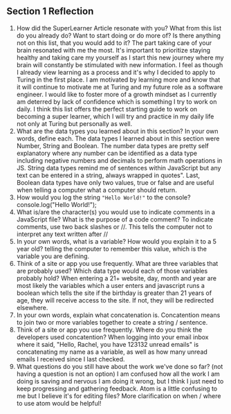 ## Section 1 Reflection

1. How did the SuperLearner Article resonate with you? What from this list do you already do? Want to start doing or do more of? Is there anything not on this list, that you would add to it?
The part taking care of your brain resonated with me the most. It's important to prioritize staying healthy and taking care my yourself as I start this new journey where my brain will constantly be stimulated with new information. I feel as though I already view learning as a process and it's why I decided to apply to Turing in the first place. I am motivated by learning more and know that it will continue to motivate me at Turing and my future role as a software engineer. I would like to foster more of a growth mindset as I currently am deterred by lack of confidence which is something I try to work on daily. I think this list offers the perfect starting guide to work on becoming a super learner, which I will try and practice in my daily life not only at Turing but personally as well.
2. What are the data types you learned about in this section? In your own words, define each.
The data types I learned about in this section were Number, String and Boolean. The number data types are pretty self explanatory where any number can be identified as a data type including negative numbers and decimals to perform math operations in JS. String data types remind me of sentences within JavaScript but any text can be entered in a string, always wrapped in quotes". Last, Boolean data types have only two values, true or false and are useful when telling a computer what a computer should return.
3. How would you log the string `"Hello World!"` to the console?
console.log("Hello World!");
4. What is/are the character(s) you would use to indicate comments in a JavaScript file? What is the purpose of a code comment?
To indicate comments, use two back slashes or //. This tells the computer not to interpret any text written after //
5. In your own words, what is a variable? How would you explain it to a 5 year old?
telling the computer to remember this value, which is the variable you are defining.
6. Think of a site or app you use frequently. What are three variables that are probably used? Which data type would each of those variables probably hold?
When entering a 21+ website, day, month and year are most likely the variables which a user enters and javascript runs a boolean which tells the site if the birthday is greater than 21 years of age, they will receive access to the site. If not, they will be redirected elsewhere.
7. In your own words, explain what concatenation is.
Concatention means to join two or more variables together to create a string / sentence.
8. Think of a site or app you use frequently. Where do you think the developers used concatention?
When logging into your email inbox where it said, "Hello, Rachel, you have 123132 unread emails" is concatenating my name as a variable, as well as how many unread emails I received since I last checked.
9. What questions do you still have about the work we've done so far? (not having a question is not an option)
I am confused how all the work I am doing is saving and nervous I am doing it wrong, but I think I just need to keep progressing and gathering feedback. Atom is a little confusing to me but I believe it's for editing files? More clarification on when / where to use atom would be helpful!

